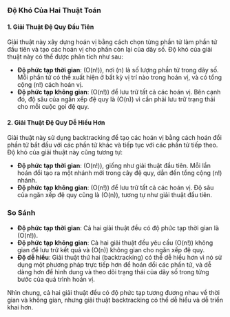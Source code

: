 ### Độ Khó Của Hai Thuật Toán

#### 1. Giải Thuật Đệ Quy Đầu Tiên
Giải thuật này xây dựng hoán vị bằng cách chọn từng phần tử làm phần tử đầu tiên và tạo các hoán vị cho phần còn lại của dãy số. Độ khó của giải thuật này có thể được phân tích như sau:

- **Độ phức tạp thời gian**: \(O(n!)\), nơi \(n\) là số lượng phần tử trong dãy số. Mỗi phần tử có thể xuất hiện ở bất kỳ vị trí nào trong hoán vị, và có tổng cộng \(n!\) cách hoán vị.
- **Độ phức tạp không gian**: \(O(n!)\) để lưu trữ tất cả các hoán vị. Bên cạnh đó, độ sâu của ngăn xếp đệ quy là \(O(n)\) vì cần phải lưu trữ trạng thái cho mỗi cuộc gọi đệ quy.

#### 2. Giải Thuật Đệ Quy Dễ Hiểu Hơn
Giải thuật này sử dụng backtracking để tạo các hoán vị bằng cách hoán đổi phần tử bắt đầu với các phần tử khác và tiếp tục với các phần tử tiếp theo. Độ khó của giải thuật này cũng tương tự:

- **Độ phức tạp thời gian**: \(O(n!)\), giống như giải thuật đầu tiên. Mỗi lần hoán đổi tạo ra một nhánh mới trong cây đệ quy, dẫn đến tổng cộng \(n!\) nhánh.
- **Độ phức tạp không gian**: \(O(n!)\) để lưu trữ tất cả các hoán vị. Độ sâu của ngăn xếp đệ quy cũng là \(O(n)\), tương tự như giải thuật đầu tiên.

### So Sánh

- **Độ phức tạp thời gian**: Cả hai giải thuật đều có độ phức tạp thời gian là \(O(n!)\).
- **Độ phức tạp không gian**: Cả hai giải thuật đều yêu cầu \(O(n!)\) không gian để lưu trữ kết quả và \(O(n)\) không gian cho ngăn xếp đệ quy.
- **Độ dễ hiểu**: Giải thuật thứ hai (backtracking) có thể dễ hiểu hơn vì nó sử dụng một phương pháp trực tiếp hơn để hoán đổi các phần tử, và dễ dàng hơn để hình dung và theo dõi trạng thái của dãy số trong từng bước của quá trình hoán vị.

Nhìn chung, cả hai giải thuật đều có độ phức tạp tương đương nhau về thời gian và không gian, nhưng giải thuật backtracking có thể dễ hiểu và dễ triển khai hơn.

